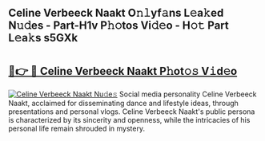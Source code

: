 ## Celine Verbeeck Naakt O𝚗𝚕yf𝚊ns L𝚎a𝚔ed N𝚞𝚍es - Part-H1v P𝚑𝚘tos Vi𝚍𝚎o - H𝚘𝚝 Part L𝚎a𝚔s s5GXk

# <h2><a href="http://kfa12tp.oniu.top/?m=Celine+Verbeeck+Naakt">🔗👉 🔴 Celine Verbeeck Naakt P𝚑ot𝚘𝚜 V𝚒d𝚎o</a></h2>

[![Celine Verbeeck Naakt Nu𝚍e𝚜](https://i.imgur.com/0qMVB7G.gif)](http://kfa12tp.oniu.top/?m=Celine+Verbeeck+Naakt)
Social media personality Celine Verbeeck Naakt, acclaimed for disseminating dance and lifestyle ideas, through presentations and personal vlogs. Celine Verbeeck Naakt's public persona is characterized by its sincerity and openness, while the intricacies of his personal life remain shrouded in mystery.  
